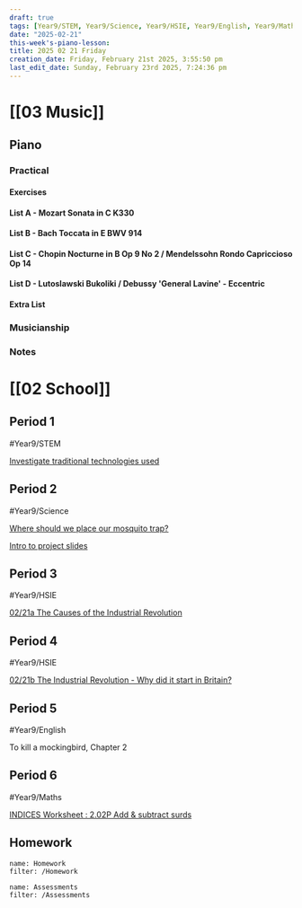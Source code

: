 ```yaml
---
draft: true
tags: [Year9/STEM, Year9/Science, Year9/HSIE, Year9/English, Year9/Maths]
date: "2025-02-21"
this-week's-piano-lesson: 
title: 2025 02 21 Friday
creation_date: Friday, February 21st 2025, 3:55:50 pm
last_edit_date: Sunday, February 23rd 2025, 7:24:36 pm
---
```


# [[03 Music]]

## Piano

### Practical

#### Exercises

#### List A - Mozart Sonata in C K330

#### List B - Bach Toccata in E BWV 914

#### List C - Chopin Nocturne in B Op 9 No 2 / Mendelssohn Rondo Capriccioso Op 14

#### List D - Lutoslawski Bukoliki / Debussy 'General Lavine' - Eccentric

#### Extra List

### Musicianship

### Notes

# [[02 School]]

## Period 1

#Year9/STEM

[Investigate traditional technologies used](https://classroom.google.com/c/NzQ5NTMwMDk1Mzk3/a/NzUwNTE5ODI2OTEw/details)

## Period 2

#Year9/Science

[Where should we place our mosquito trap?](https://classroom.google.com/c/NzQ4ODM2MTQ5Njc5/sa/NzUzOTM2NDEyOTQ1/details)

[Intro to project slides](https://classroom.google.com/c/NzQ4ODM2MTQ5Njc5/m/NzM4MjYwNzA4NDQx/details)

## Period 3

#Year9/HSIE

[02/21a The Causes of the Industrial Revolution](https://classroom.google.com/c/NzQ4ODYwNjMyODE3/a/NzU0MTQxMzMyMDA2/details)

## Period 4

#Year9/HSIE

[02/21b The Industrial Revolution - Why did it start in Britain?](https://classroom.google.com/c/NzQ4ODYwNjMyODE3/a/NzM4MzE4Mzk0MzI1/details)

## Period 5

#Year9/English

To kill a mockingbird, Chapter 2

## Period 6

#Year9/Maths

[INDICES Worksheet : 2.02P Add & subtract surds](https://classroom.google.com/c/NzMyNzA1Njc2ODI0/a/NzMyNzA1Njc2ODc4/details)

## Homework

```todoist
name: Homework
filter: /Homework
```

```todoist
name: Assessments
filter: /Assessments
```

